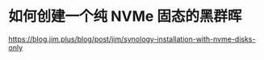 # 如何创建一个纯 NVMe 固态的黑群晖

https://blog.jim.plus/blog/post/jim/synology-installation-with-nvme-disks-only
